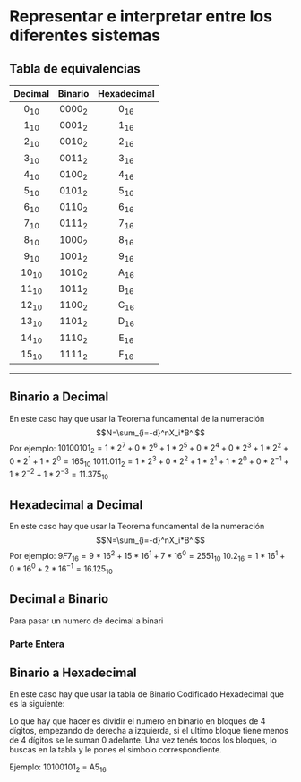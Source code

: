 # Representar e interpretar entre los diferentes sistemas

## Tabla de equivalencias

|     Decimal     |     Binario      |  Hexadecimal   |
|:---------------:|:----------------:|:--------------:|
| 0<sub>10</sub>  | 0000<sub>2</sub> | 0<sub>16</sub> |
| 1<sub>10</sub>  | 0001<sub>2</sub> | 1<sub>16</sub> |
| 2<sub>10</sub>  | 0010<sub>2</sub> | 2<sub>16</sub> |
| 3<sub>10</sub>  | 0011<sub>2</sub> | 3<sub>16</sub> |
| 4<sub>10</sub>  | 0100<sub>2</sub> | 4<sub>16</sub> |
| 5<sub>10</sub>  | 0101<sub>2</sub> | 5<sub>16</sub> |
| 6<sub>10</sub>  | 0110<sub>2</sub> | 6<sub>16</sub> |
| 7<sub>10</sub>  | 0111<sub>2</sub> | 7<sub>16</sub> |
| 8<sub>10</sub>  | 1000<sub>2</sub> | 8<sub>16</sub> |
| 9<sub>10</sub>  | 1001<sub>2</sub> | 9<sub>16</sub> |
| 10<sub>10</sub> | 1010<sub>2</sub> | A<sub>16</sub> |
| 11<sub>10</sub> | 1011<sub>2</sub> | B<sub>16</sub> |
| 12<sub>10</sub> | 1100<sub>2</sub> | C<sub>16</sub> |
| 13<sub>10</sub> | 1101<sub>2</sub> | D<sub>16</sub> |
| 14<sub>10</sub> | 1110<sub>2</sub> | E<sub>16</sub> |
| 15<sub>10</sub> | 1111<sub>2</sub> | F<sub>16</sub> |

---

## Binario a Decimal

En este caso hay que usar la Teorema fundamental de la numeración $$N=\sum_{i=-d}^nX_i*B^i$$
Por ejemplo: $10100101_2=1*2^7+0*2^6+1*2^5+0*2^4+0*2^3+1*2^2+0*2^1+1*2^0=165_{10}$
$1011.011_2=1*2^3+0*2^2+1*2^1+1*2^0+0*2^{-1}+1*2^{-2}+1*2^{-3}=11.375_{10}$

## Hexadecimal a Decimal

En este caso hay que usar la Teorema fundamental de la numeración $$N=\sum_{i=-d}^nX_i*B^i$$
Por ejemplo: $9F7_{16}=9*16^2+15*16^1+7*16^0=2551_{10}$
$10.2_{16}=1*16^1+0*16^0+2*16^{-1}=16.125_{10}$

## Decimal a Binario

Para pasar un numero de decimal a binari

### Parte Entera

## Binario a Hexadecimal

En este caso hay que usar la tabla de Binario Codificado Hexadecimal que es la siguiente:

Lo que hay que hacer es dividir el numero en binario en bloques de 4 dígitos, empezando de derecha a izquierda, si el ultimo bloque tiene menos de 4 dígitos se le suman 0 adelante. Una vez tenés todos los bloques, lo buscas en la tabla y le pones el simbolo correspondiente.

Ejemplo: 10100101<sub>2</sub> = A5<sub>16</sub>

